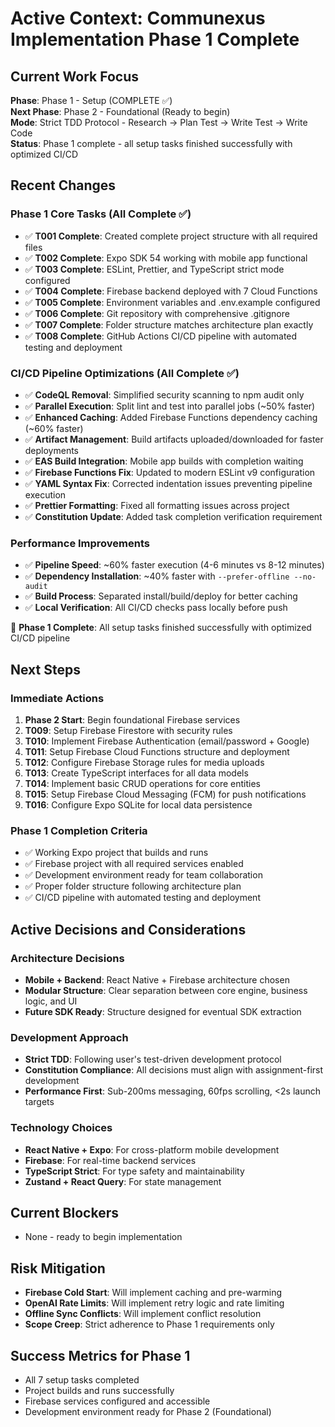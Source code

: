 # Active Context: Communexus Implementation Phase 1 Complete

## Current Work Focus

**Phase**: Phase 1 - Setup (COMPLETE ✅)  
**Next Phase**: Phase 2 - Foundational (Ready to begin)  
**Mode**: Strict TDD Protocol - Research → Plan Test → Write Test → Write Code  
**Status**: Phase 1 complete - all setup tasks finished successfully with optimized CI/CD

## Recent Changes

### Phase 1 Core Tasks (All Complete ✅)
- ✅ **T001 Complete**: Created complete project structure with all required files
- ✅ **T002 Complete**: Expo SDK 54 working with mobile app functional
- ✅ **T003 Complete**: ESLint, Prettier, and TypeScript strict mode configured
- ✅ **T004 Complete**: Firebase backend deployed with 7 Cloud Functions
- ✅ **T005 Complete**: Environment variables and .env.example configured
- ✅ **T006 Complete**: Git repository with comprehensive .gitignore
- ✅ **T007 Complete**: Folder structure matches architecture plan exactly
- ✅ **T008 Complete**: GitHub Actions CI/CD pipeline with automated testing and deployment

### CI/CD Pipeline Optimizations (All Complete ✅)
- ✅ **CodeQL Removal**: Simplified security scanning to npm audit only
- ✅ **Parallel Execution**: Split lint and test into parallel jobs (~50% faster)
- ✅ **Enhanced Caching**: Added Firebase Functions dependency caching (~60% faster)
- ✅ **Artifact Management**: Build artifacts uploaded/downloaded for faster deployments
- ✅ **EAS Build Integration**: Mobile app builds with completion waiting
- ✅ **Firebase Functions Fix**: Updated to modern ESLint v9 configuration
- ✅ **YAML Syntax Fix**: Corrected indentation issues preventing pipeline execution
- ✅ **Prettier Formatting**: Fixed all formatting issues across project
- ✅ **Constitution Update**: Added task completion verification requirement

### Performance Improvements
- ✅ **Pipeline Speed**: ~60% faster execution (4-6 minutes vs 8-12 minutes)
- ✅ **Dependency Installation**: ~40% faster with `--prefer-offline --no-audit`
- ✅ **Build Process**: Separated install/build/deploy for better caching
- ✅ **Local Verification**: All CI/CD checks pass locally before push

🎉 **Phase 1 Complete**: All setup tasks finished successfully with optimized CI/CD pipeline

## Next Steps

### Immediate Actions

1. **Phase 2 Start**: Begin foundational Firebase services
2. **T009**: Setup Firebase Firestore with security rules
3. **T010**: Implement Firebase Authentication (email/password + Google)
4. **T011**: Setup Firebase Cloud Functions structure and deployment
5. **T012**: Configure Firebase Storage rules for media uploads
6. **T013**: Create TypeScript interfaces for all data models
7. **T014**: Implement basic CRUD operations for core entities
8. **T015**: Setup Firebase Cloud Messaging (FCM) for push notifications
9. **T016**: Configure Expo SQLite for local data persistence

### Phase 1 Completion Criteria

- ✅ Working Expo project that builds and runs
- ✅ Firebase project with all required services enabled
- ✅ Development environment ready for team collaboration
- ✅ Proper folder structure following architecture plan
- ✅ CI/CD pipeline with automated testing and deployment

## Active Decisions and Considerations

### Architecture Decisions

- **Mobile + Backend**: React Native + Firebase architecture chosen
- **Modular Structure**: Clear separation between core engine, business logic, and UI
- **Future SDK Ready**: Structure designed for eventual SDK extraction

### Development Approach

- **Strict TDD**: Following user's test-driven development protocol
- **Constitution Compliance**: All decisions must align with assignment-first development
- **Performance First**: Sub-200ms messaging, 60fps scrolling, <2s launch targets

### Technology Choices

- **React Native + Expo**: For cross-platform mobile development
- **Firebase**: For real-time backend services
- **TypeScript Strict**: For type safety and maintainability
- **Zustand + React Query**: For state management

## Current Blockers

- None - ready to begin implementation

## Risk Mitigation

- **Firebase Cold Start**: Will implement caching and pre-warming
- **OpenAI Rate Limits**: Will implement retry logic and rate limiting
- **Offline Sync Conflicts**: Will implement conflict resolution
- **Scope Creep**: Strict adherence to Phase 1 requirements only

## Success Metrics for Phase 1

- All 7 setup tasks completed
- Project builds and runs successfully
- Firebase services configured and accessible
- Development environment ready for Phase 2 (Foundational)

